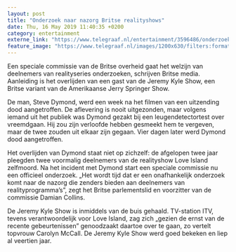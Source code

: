 ```yaml
---
layout: post
title: "Onderzoek naar nazorg Britse realityshows"
date: Thu, 16 May 2019 11:40:35 +0200
category: entertainment
externe_link: "https://www.telegraaf.nl/entertainment/3596486/onderzoek-naar-nazorg-britse-realityshows"
feature_image: "https://www.telegraaf.nl/images/1200x630/filters:format(jpeg):quality(80)/cdn-kiosk-api.telegraaf.nl/d476c23a-77be-11e9-b070-02d1dbdc35d1.png"
---
```


<p class="intro">Een speciale commissie van de Britse overheid gaat het welzijn van deelnemers van realityseries onderzoeken, schrijven Britse media. Aanleiding is het overlijden van een gast van de Jeremy Kyle Show, een Britse variant van de Amerikaanse Jerry Springer Show.</p> <p>De man, Steve Dymond, werd een week na het filmen van een uitzending dood aangetroffen. De aflevering is nooit uitgezonden, maar volgens iemand uit het publiek was Dymond gezakt bij een leugendetectortest over vreemdgaan. Hij zou zijn verloofde hebben gesmeekt hem te vergeven, maar de twee zouden uit elkaar zijn gegaan. Vier dagen later werd Dymond dood aangetroffen.</p><p>Het overlijden van Dymond staat niet op zichzelf: de afgelopen twee jaar pleegden twee voormalig deelnemers van de realityshow Love Island zelfmoord. Na het incident met Dymond start een speciale commissie nu een officieel onderzoek. „Het wordt tijd dat er een onafhankelijk onderzoek komt naar de nazorg die zenders bieden aan deelnemers van realityprogramma’s”, zegt het Britse parlementslid en voorzitter van de commissie Damian Collins.</p><p>De Jeremy Kyle Show is inmiddels van de buis gehaald. TV-station ITV, tevens verantwoordelijk voor Love Island, zag zich „gezien de ernst van de recente gebeurtenissen” genoodzaakt daartoe over te gaan, zo vertelt topvrouw Carolyn McCall. De Jeremy Kyle Show werd goed bekeken en liep al veertien jaar.</p>

